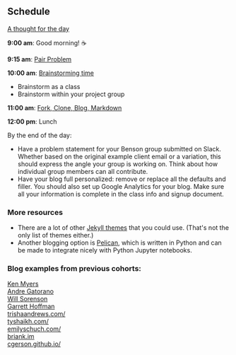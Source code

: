 ## Schedule

[A thought for the day](https://twitter.com/sanityinc/status/581079954307305472)

**9:00 am**: Good morning! :coffee:

**9:15 am**: [Pair Problem](pair.md)

**10:00 am**: [Brainstorming time](Brainstorming_Guidelines.md)

 * Brainstorm as a class
 * Brainstorm within your project group
 
**11:00 am**: [Fork, Clone, Blog, Markdown](fork_clone_blog_markdown.md)

**12:00 pm**: Lunch


By the end of the day:

 * Have a problem statement for your Benson group submitted on Slack. Whether based on the original example client email or a variation, this should express the angle your group is working on. Think about how individual group members can all contribute.
 * Have your blog full personalized: remove or replace all the defaults and filler. You should also set up Google Analytics for your blog. Make sure all your information is complete in the class info and signup document.


### More resources

 * There are a lot of other [Jekyll themes](https://github.com/jekyll/jekyll/wiki/Themes) that you could use. (That's not the only list of themes either.)
 * Another blogging option is [Pelican](http://blog.getpelican.com/), which is written in Python and can be made to integrate nicely with Python Jupyter notebooks.
 ### Blog examples from previous cohorts:  
 
 [Ken Myers](https://kennmyers.github.io)  
 [Andre Gatorano](http://andremeetsdata.com)  
 [Will Sorenson](http://will-so.github.io)  
 [Garrett Hoffman](http://garretthoffman.github.io)  
 [trishaandrews.com/](http://trishaandrews.com/)  
 [tyshaikh.com/](http://tyshaikh.com/)  
 [emilyschuch.com/](http://www.emilyschuch.com/)  
 [briank.im](http://briank.im/)  
 [cgerson.github.io/](http://cgerson.github.io/)  


